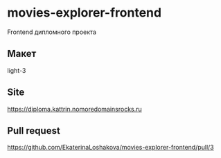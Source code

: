 # movies-explorer-frontend

Frontend дипломного проекта

## Макет

light-3

## Site

https://diploma.kattrin.nomoredomainsrocks.ru

## Pull request

https://github.com/EkaterinaLoshakova/movies-explorer-frontend/pull/3
